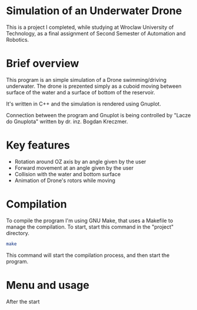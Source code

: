 # Simulation of an Underwater Drone

This is a project I completed, while studying at Wroclaw University of Technology, as a final assignment of Second Semester of Automation and Robotics.

# Brief overview

This program is an simple simulation of a Drone swimming/driving underwater. The drone is prezented simply as a cuboid moving between surface of the water and a surface of bottom of the reservoir. 

It's written in C++ and the simulation is rendered using Gnuplot.

Connection between the program and Gnuplot is being controlled by "Lacze do Gnuplota" written by dr. inz. Bogdan Kreczmer. 

# Key features

 - Rotation around OZ axis by an angle given by the user
 - Forward movement at an angle given by the user
 - Collision with the water and bottom surface
 - Animation of Drone's rotors while moving

# Compilation

To compile the program I'm using GNU Make, that uses a Makefile to manage the compilation.
To start, start this command in the "project" directory.

```sh
make
```

This command will start the compilation process, and then start the program.

# Menu and usage

After the start